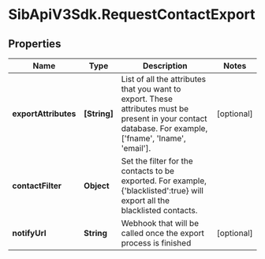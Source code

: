 # SibApiV3Sdk.RequestContactExport

## Properties
Name | Type | Description | Notes
------------ | ------------- | ------------- | -------------
**exportAttributes** | **[String]** | List of all the attributes that you want to export. These attributes must be present in your contact database. For example, [&#39;fname&#39;, &#39;lname&#39;, &#39;email&#39;]. | [optional] 
**contactFilter** | **Object** | Set the filter for the contacts to be exported. For example, {&#39;blacklisted&#39;:true} will export all the blacklisted contacts. | 
**notifyUrl** | **String** | Webhook that will be called once the export process is finished | [optional] 


